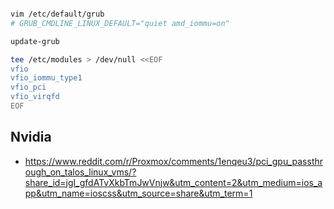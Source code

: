 
```bash

vim /etc/default/grub
# GRUB_CMDLINE_LINUX_DEFAULT="quiet amd_iommu=on"

update-grub

tee /etc/modules > /dev/null <<EOF
vfio
vfio_iommu_type1
vfio_pci
vfio_virqfd
EOF

```


## Nvidia

- https://www.reddit.com/r/Proxmox/comments/1enqeu3/pci_gpu_passthrough_on_talos_linux_vms/?share_id=jgI_gfdATvXkbTmJwVnjw&utm_content=2&utm_medium=ios_app&utm_name=ioscss&utm_source=share&utm_term=1